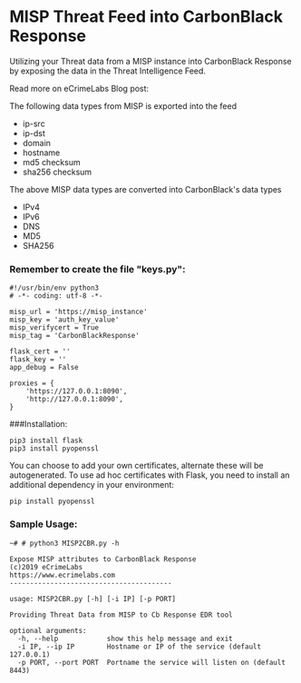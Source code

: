 # MISP Threat Feed into CarbonBlack Response

Utilizing your Threat data from a MISP instance into CarbonBlack Response by exposing the data in the Threat Intelligence Feed.

Read more on eCrimeLabs Blog post:


The following data types from MISP is exported into the feed
- ip-src
- ip-dst
- domain
- hostname
- md5 checksum
- sha256 checksum

The above MISP data types are converted into CarbonBlack's data types
- IPv4
- IPv6
- DNS
- MD5
- SHA256

### Remember to create the file "keys.py":
```
#!/usr/bin/env python3
# -*- coding: utf-8 -*-

misp_url = 'https://misp_instance'
misp_key = 'auth_key_value'
misp_verifycert = True
misp_tag = 'CarbonBlackResponse'

flask_cert = ''
flask_key = ''
app_debug = False

proxies = {
    'https://127.0.0.1:8090',
    'http://127.0.0.1:8090',
}
```

###Installation:
```
pip3 install flask
pip3 install pyopenssl
```

You can choose to add your own certificates, alternate these will be autogenerated.
To use ad hoc certificates with Flask, you need to install an additional dependency in your environment:
```
pip install pyopenssl
```

### Sample Usage:
```
~# # python3 MISP2CBR.py -h

Expose MISP attributes to CarbonBlack Response
(c)2019 eCrimeLabs
https://www.ecrimelabs.com
----------------------------------------

usage: MISP2CBR.py [-h] [-i IP] [-p PORT]

Providing Threat Data from MISP to Cb Response EDR tool

optional arguments:
  -h, --help            show this help message and exit
  -i IP, --ip IP        Hostname or IP of the service (default 127.0.0.1)
  -p PORT, --port PORT  Portname the service will listen on (default 8443)
```
